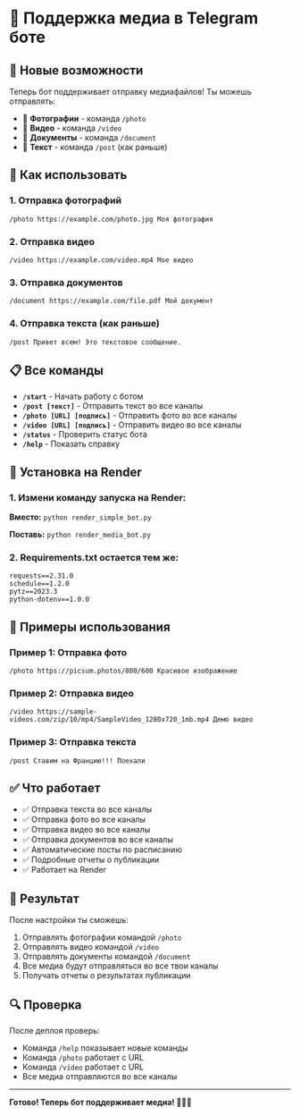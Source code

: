 # 📸 Поддержка медиа в Telegram боте

## 🎯 Новые возможности

Теперь бот поддерживает отправку медиафайлов! Ты можешь отправлять:
- 📸 **Фотографии** - команда `/photo`
- 🎥 **Видео** - команда `/video`
- 📄 **Документы** - команда `/document`
- 💬 **Текст** - команда `/post` (как раньше)

## 🚀 Как использовать

### 1. Отправка фотографий
```
/photo https://example.com/photo.jpg Моя фотография
```

### 2. Отправка видео
```
/video https://example.com/video.mp4 Мое видео
```

### 3. Отправка документов
```
/document https://example.com/file.pdf Мой документ
```

### 4. Отправка текста (как раньше)
```
/post Привет всем! Это текстовое сообщение.
```

## 📋 Все команды

- **`/start`** - Начать работу с ботом
- **`/post [текст]`** - Отправить текст во все каналы
- **`/photo [URL] [подпись]`** - Отправить фото во все каналы
- **`/video [URL] [подпись]`** - Отправить видео во все каналы
- **`/status`** - Проверить статус бота
- **`/help`** - Показать справку

## 🔧 Установка на Render

### 1. Измени команду запуска на Render:

**Вместо:** `python render_simple_bot.py`

**Поставь:** `python render_media_bot.py`

### 2. Requirements.txt остается тем же:
```
requests==2.31.0
schedule==1.2.0
pytz==2023.3
python-dotenv==1.0.0
```

## 📝 Примеры использования

### Пример 1: Отправка фото
```
/photo https://picsum.photos/800/600 Красивое изображение
```

### Пример 2: Отправка видео
```
/video https://sample-videos.com/zip/10/mp4/SampleVideo_1280x720_1mb.mp4 Демо видео
```

### Пример 3: Отправка текста
```
/post Ставим на Францию!!! Поехали
```

## ✅ Что работает

- ✅ Отправка текста во все каналы
- ✅ Отправка фото во все каналы
- ✅ Отправка видео во все каналы
- ✅ Отправка документов во все каналы
- ✅ Автоматические посты по расписанию
- ✅ Подробные отчеты о публикации
- ✅ Работает на Render

## 🎯 Результат

После настройки ты сможешь:
1. Отправлять фотографии командой `/photo`
2. Отправлять видео командой `/video`
3. Отправлять документы командой `/document`
4. Все медиа будут отправляться во все твои каналы
5. Получать отчеты о результатах публикации

## 🔍 Проверка

После деплоя проверь:
- Команда `/help` показывает новые команды
- Команда `/photo` работает с URL
- Команда `/video` работает с URL
- Все медиа отправляются во все каналы

---

**Готово! Теперь бот поддерживает медиа! 📸🎥📄**
